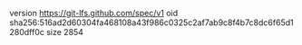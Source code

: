 version https://git-lfs.github.com/spec/v1
oid sha256:516ad2d60304fa468108a43f986c0325c2af7ab9c8f4b7c8dc6f65d1280dff0c
size 2854
